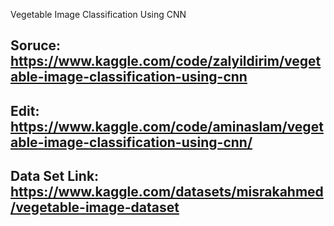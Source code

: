 Vegetable Image Classification Using CNN

## Soruce: https://www.kaggle.com/code/zalyildirim/vegetable-image-classification-using-cnn

## Edit: https://www.kaggle.com/code/aminaslam/vegetable-image-classification-using-cnn/

## Data Set Link: https://www.kaggle.com/datasets/misrakahmed/vegetable-image-dataset

